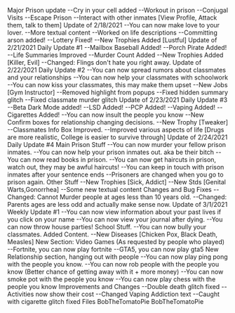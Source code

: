 Major Prison update
--Cry in your cell added
--Workout in prison
--Conjugal Visits
--Escape Prison
--Interact with other inmates [View Profile, Attack them, talk to them]
Update of 2/18/2021
--You can now make love to your lover.
--More textual content
--Worked on life descriptions
--Committing arson added!
--Lottery Fixed!
--New Trophies Added [Lustful]
Update of 2/21/2021 Daily Update #1
--Mailbox Baseball Added!
--Porch Pirate Added!
--Life Summaries Improved
--Murder Count Added
--New Trophies Added [Killer, Evil]
--Changed: Flings don't hate you right away.
Update of 2/22/2021 Daily Update #2
--You can now spread rumors about classmates and your relationships
--You can now help your classmates with schoolwork
--You can now kiss your classmates, this may make them upset
--New Jobs [Gym Instructor]
--Removed highlight from popups
--Fixed hidden summary glitch
--Fixed classmate murder glitch
Update of 2/23/2021 Daily Update #3
--Beta Dark Mode added!
--LSD Added!
--PCP Added!
--Vaping Added!
--Cigarettes Added!
--You can now insult the people you know
--New Confirm boxes for relationship changing decisions.
--New Trophy [Tweaker]
--Classmates Info Box Improved.
--Improved various aspects of life [Drugs are more realistic, College is easier to survive through]
Update of 2/24/2021 Daily Update #4
Main Prison Stuff
--You can now murder your fellow prison inmates.
--You can now help your prison inmates out. aka be their bitch
--You can now read books in prison.
--You can now get haircuts in prison, watch out, they may be awful haircuts!
--You can keep in touch with prison inmates after your sentence ends
--Prisoners are changed when you go to prison again.
Other Stuff
--New Trophies [Sick, Addict]
--New Stds [Genital Warts,Gonorrhea]
--Some new textual content
Changes and Bug Fixes
--Changed: Cannot Murder people at ages less than 10 years old.
--Changed: Parents ages are less odd and actually make sense now.
Update of 3/1/2021 Weekly Update #1
--You can now view information about your past lives if you click on your name
--You can now view your journal after dying.
--You can now throw house parties!
School Stuff.
--You can now bully your classmates.
Added Content.
--New Diseases [Chicken Pox, Black Death, Measles]
New Section: Video Games (As requested by people who played)
--Fortnite, you can now play fortnite
--GTA5, you can now play gta5
New Relationship section, hanging out with people
--You can now play ping pong with the people you know.
--You can now rob people with the people you know (Better chance of getting away with it + more money)
--You can now smoke pot with the people you know
--You can now play chess with the people you know
Improvements and Changes
--Double death glitch fixed
--Activities now show their cost
--Changed Vaping Addiction text
--Caught with cigarette glitch fixed
Files
BobTheTomatoPie
BobTheTomatoPie
